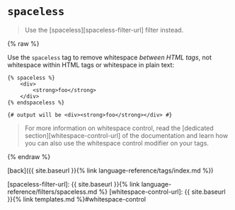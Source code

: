 `spaceless`
===========

> Use the [spaceless][spaceless-filter-url] filter instead.

{% raw %}

Use the `spaceless` tag to remove whitespace *between HTML tags*, not whitespace within HTML tags or whitespace in plain text:

```twig
{% spaceless %}
    <div>
        <strong>foo</strong>
    </div>
{% endspaceless %}

{# output will be <div><strong>foo</strong></div> #}
```

> For more information on whitespace control, read the [dedicated section][whitespace-control-url] of the documentation and learn how you can also use the whitespace control modifier on your tags.

{% endraw %}

[back]({{ site.baseurl }}{% link language-reference/tags/index.md %})

[spaceless-filter-url]: {{ site.baseurl }}{% link language-reference/filters/spaceless.md %}
[whitespace-control-url]: {{ site.baseurl }}{% link templates.md %}#whitespace-control